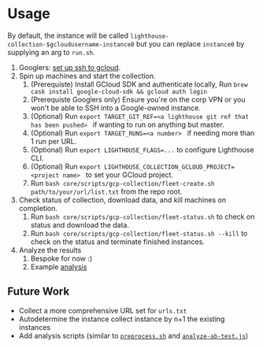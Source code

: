 # Usage

By default, the instance will be called `lighthouse-collection-$gcloudusername-instance0` but you can replace `instance0` by supplying an arg to `run.sh`.

1. Googlers: [set up ssh to gcloud](go/lighthouse-ssh-gcloud-readme).
1. Spin up machines and start the collection.
   1. (Prerequiste) Install GCloud SDK and authenticate locally, Run `brew cask install google-cloud-sdk && gcloud auth login`
    1. (Prerequiste Googlers only) Ensure you're on the corp VPN or you won't be able to SSH into a Google-owned instance.
   1. (Optional) Run `export TARGET_GIT_REF=<a lighthouse git ref that has been pushed> ` if wanting to run on anything but master.
   1. (Optional) Run `export TARGET_RUNS=<a number> ` if needing more than 1 run per URL.
   1. (Optional) Run `export LIGHTHOUSE_FLAGS=...` to configure Lighthouse CLI.
   1. (Optional) Run `export LIGHTHOUSE_COLLECTION_GCLOUD_PROJECT=<project name> ` to set your GCloud project.
   1. Run `bash core/scripts/gcp-collection/fleet-create.sh path/to/your/url/list.txt` from the repo root.
1. Check status of collection, download data, and kill machines on completion.
   1. Run `bash core/scripts/gcp-collection/fleet-status.sh` to check on status and download the data.
   1. Run `bash core/scripts/gcp-collection/fleet-status.sh --kill` to check on the status and terminate finished instances.
1. Analyze the results
   1. Bespoke for now :)
   1. Example [analysis](https://docs.google.com/document/d/1uoLYWlhRXHo-kCKnte0HZcCjy5VWOStDe0X78XlIf1o/edit?ts=602c4fd1&resourcekey=0-_FA55GhVpUYqfNsnCVzPdw)

## Future Work

- Collect a more comprehensive URL set for `urls.txt`
- Autodetermine the instance collect instance by n+1 the existing instances
- Add analysis scripts (similar to [`preprocess.sh`](https://github.com/patrickhulce/dzl-lighthouse/blob/60447f652dc15cacfa603fdf7c88b1add4229d1d/cwv/analyze/preprocess.sh) and [`analyze-ab-test.js`](https://github.com/patrickhulce/dzl-lighthouse/blob/60447f652dc15cacfa603fdf7c88b1add4229d1d/cwv/analyze/analyze-ab-test.js))
